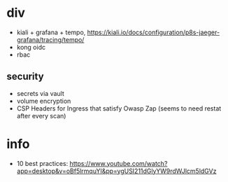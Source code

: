 # div
- kiali + grafana + tempo, https://kiali.io/docs/configuration/p8s-jaeger-grafana/tracing/tempo/
- kong oidc
- rbac

## security
- secrets via vault
- volume encryption
- CSP Headers for Ingress that satisfy Owasp Zap (seems to need restat after every scan)
                                                                                               
# info
- 10 best practices: https://www.youtube.com/watch?app=desktop&v=oBf5lrmquYI&pp=ygUSI211dGlyYW9rdWJlcm5ldGVz
